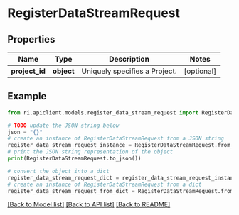 # RegisterDataStreamRequest


## Properties

Name | Type | Description | Notes
------------ | ------------- | ------------- | -------------
**project_id** | **object** | Uniquely specifies a Project. | [optional] 

## Example

```python
from ri.apiclient.models.register_data_stream_request import RegisterDataStreamRequest

# TODO update the JSON string below
json = "{}"
# create an instance of RegisterDataStreamRequest from a JSON string
register_data_stream_request_instance = RegisterDataStreamRequest.from_json(json)
# print the JSON string representation of the object
print(RegisterDataStreamRequest.to_json())

# convert the object into a dict
register_data_stream_request_dict = register_data_stream_request_instance.to_dict()
# create an instance of RegisterDataStreamRequest from a dict
register_data_stream_request_from_dict = RegisterDataStreamRequest.from_dict(register_data_stream_request_dict)
```
[[Back to Model list]](../README.md#documentation-for-models) [[Back to API list]](../README.md#documentation-for-api-endpoints) [[Back to README]](../README.md)

